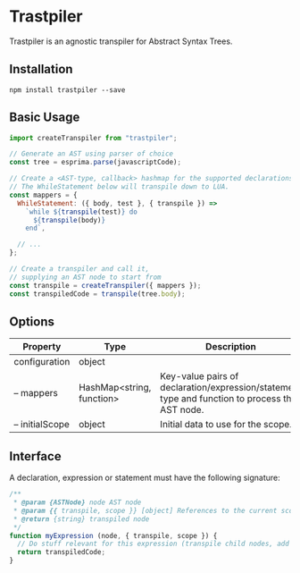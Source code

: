 # Trastpiler
Trastpiler is an agnostic transpiler for Abstract Syntax Trees.

## Installation
```
npm install trastpiler --save
```

## Basic Usage
```js
import createTranspiler from "trastpiler";

// Generate an AST using parser of choice
const tree = esprima.parse(javascriptCode);

// Create a <AST-type, callback> hashmap for the supported declarations, statements and expressions.
// The WhileStatement below will transpile down to LUA.
const mappers = {
  WhileStatement: ({ body, test }, { transpile }) =>
    `while ${transpile(test)} do
      ${transpile(body)}
    end`,

  // ...
};

// Create a transpiler and call it,
// supplying an AST node to start from
const transpile = createTranspiler({ mappers });
const transpiledCode = transpile(tree.body);
```

## Options
| Property              | Type                      | Description |
|-----------------------|---------------------------|-------------|
| configuration         | object                    |             |
| &ndash; mappers       | HashMap<string, function> | Key-value pairs of declaration/expression/statement type and function to process the AST node. |
| &ndash; initialScope  | object                    | Initial data to use for the scope. |

## Interface
A declaration, expression or statement must have the following signature:
```js
/**
 * @param {ASTNode} node AST node
 * @param {{ transpile, scope }} [object] References to the current scope and transpiler function - optional.
 * @return {string} transpiled node
 */
function myExpression (node, { transpile, scope }) {
  // Do stuff relevant for this expression (transpile child nodes, add variables to scope etc)
  return transpiledCode;
}
```
